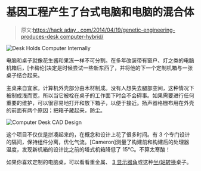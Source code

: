 # 基因工程产生了台式电脑和电脑的混合体

> 原文:[https://hack aday . com/2014/04/19/genetic-engineering-produces-desk computer-hybrid/](https://hackaday.com/2014/04/19/genetic-engineering-produces-deskcomputer-hybrid/)

![Desk Holds Computer Internally](../Images/7d33f19a7473653ba6d451fb8b48c38e.png)

电脑和桌子就像花生酱和果冻一样不可分割。在多年改装带有窗户、灯之类的电脑机箱后，[卡梅伦]决定是时候尝试一些新东西了，并将他的下一个定制机箱与一张桌子结合起来。

主桌来自宜家。计算机外壳部分由木材制成。没有人想失去腿部空间，这种情况下被制成浅而宽，所以当它被栓在桌子的工作面下时会不会碍事。如果需要进行任何重要的维护，可以很容易地打开和放下箱子，以便于接近。扬声器格栅布用在外壳的前面有两个原因；把箱子藏起来，防尘。

![Computer Desk CAD Design](../Images/5a6a306a013cfff3cf46fe966e0f52b7.png)

这个项目不仅仅是拼凑起来的，在概念和设计上花了很多时间。有 3 个专门设计的隔间，保持组件分离，优化气流。[Cameron]测量了构建前和构建后的处理器温度，发现新机箱的设计比之前的塔式机箱降低了 15°C。不算太寒酸！

如果你喜欢定制的电脑桌，可以看看重金属、 [3 显示器角](http://hackaday.com/2013/05/21/scratch-built-desk-adjust-so-you-may-sit-or-stand/)或这种[坐/站转换](http://hackaday.com/2014/03/28/high-tech-convertible-desk-takes-it-up-a-notch/)桌子。